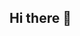 ## Hi there 👋

<!--
I'm Ibhaan Agarwal, a third year student at Manipal University Jaipur. I am pursuing Computer Science Engineering, with a specialization in AI and ML. Besides AI, I am also very enthusiastic about drones, UAVs, and aerospace engineering related projects!
-  Currently, I'm working on a time map visualizer
-  I'm learning how to work with GANs and develop my own intricate architecture
-  I’m looking to collaborate on machine learning projects!
-  How to reach me: drop a mail at ibhaan1agarwal@gmail.com
-->
